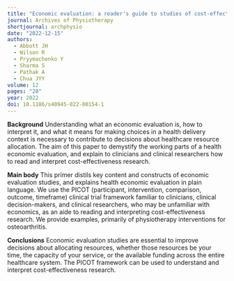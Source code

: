 ```yaml
---
title: "Economic evaluation: a reader's guide to studies of cost-effectiveness"
journal: Archives of Physiotherapy
shortjournal: archphysio
date: "2022-12-15"
authors:
  - Abbott JH
  - Wilson R
  - Pryymachenko Y
  - Sharma S
  - Pathak A
  - Chua JYY
volume: 12
pages: "28"
year: 2022
doi: 10.1186/s40945-022-00154-1
---
```


**Background**
Understanding what an economic evaluation is, how to interpret it, and what it means for making choices in a health delivery context is necessary to contribute to decisions about healthcare resource allocation. The aim of this paper to demystify the working parts of a health economic evaluation, and explain to clinicians and clinical researchers how to read and interpret cost-effectiveness research.

**Main body**
This primer distils key content and constructs of economic evaluation studies, and explains health economic evaluation in plain language. We use the PICOT (participant, intervention, comparison, outcome, timeframe) clinical trial framework familiar to clinicians, clinical decision-makers, and clinical researchers, who may be unfamiliar with economics, as an aide to reading and interpreting cost-effectiveness research. We provide examples, primarily of physiotherapy interventions for osteoarthritis.

**Conclusions**
Economic evaluation studies are essential to improve decisions about allocating resources, whether those resources be your time, the capacity of your service, or the available funding across the entire healthcare system. The PICOT framework can be used to understand and interpret cost-effectiveness research.
